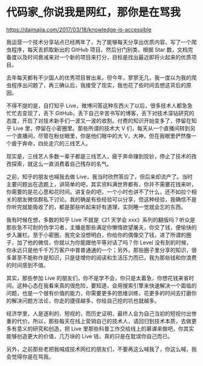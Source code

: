 # 代码家_你说我是网红，那你是在骂我
https://daimajia.com/2017/03/18/knowledge-is-accessible

我运营一个技术分享站点已经两年了，为了能够每天分享出优质内容，写了一个爬虫程序，每天去抓取新出的 GitHub 项目，然后分门别类，根据 Star 数，文档完备度以及时间衰减来对一个新的项目来打分，目标是找出最近即将火起来的优质项目。

去年每天都有不少国人的优秀项目冒出来。但今年，寥寥无几，我一度以为我的爬虫程序出问题了，再三确认后，我接受了现实，我也花了些时间去想这背后的原因。

不得不提的是，自打知乎 Live，微博问答这种东西火了以后，很多技术人都急急忙忙去变现了，丢下 GitHub，丢下自己辛苦书写的博客，丢下对技术深钻研究的态度，开启了对技术新手们一波又一波的收割。付费的知识开始变多了，停留在知乎 Live 里，停留在小密圈里。那些所谓的技术大 V 们，每天从一个直播间转到另一个直播间，尽管在粉丝眼里，你是他们眼中的大 V，大神，但在我眼里俨然像一个疲于奔命，四处走穴的三线艺人。

现实是，三线艺人多数一辈子都是三线艺人，疲于奔命赚到现钞，停止了技术的孜孜探索，就这么一直消费着自己残存的名气。

之前，知乎的朋友也喊我去做 Live，我当时欣然答应了，但后来却流产了。当时主要问题出在选题上，讲简单的吧，其实资料满世界都有，你并不需要花钱来听，你需要的是花心思和花时间。讲复杂的吧，一个小时也讲不了什么，还不如拉个相关的朋友微信群私下讨论。我的确是有些经验可以分享，但这种经验，我确信不是你听完就能吸收了的，都是那些听起来好有道理，实则睡一觉就会忘的东西。

我有时候在想，多数的知乎 Live 不就是《21 天学会 xxx》系列的翻版吗？听众是那些急不可耐的伪学习者，主播是那些满足你懒惰欲望屠夫，你交了钱，便愉快的步入屠栏。至于小密圈，我完全没想明白，你给你的偶像交了钱，进了所谓的圈子，加了他的微信，你就以为你能跟他平等对话了吗？你 Level 没有到的时候，你永远只是他千千万万客户中普普通通的一个；另外，那些圈子里分享的知识，很多甚至不能称作是知识，只是徒增你的阅读和生活压力而已，我为那些钱和你浪费的时间感到不值。

其实，那些参加 Live 的朋友们，你不是学不会，你只是太着急，你想花钱来省时间。这种心态在我看来真的很危险，要知道，会用搜索引擎来快速解决一个面临的问题，也是一个很有价值的能力，你需要更多的思维训练，花更多的时间去打磨你的解决问题方法论，你走的捷径越多，你给自己挖的坑也就越多。

经济学里，人是逐利的、短视的，而历史证明，最终人会为自己当初的短视付出惨重的代价。所以，那些每天在线上营销自己的技术人，请回归到技术本质，去做更多有意义的研究和创造，把 Live 里那些科普工作交给线上的慕课来做吧，你其实能够创造更大的价值，几万块的 Live 钱，真的只是在耽误你自己而已。

另外，之前那些老把我喊成技术网红的朋友们，不要再这么喊我了，你这么喊，我会觉得你是在骂我。
